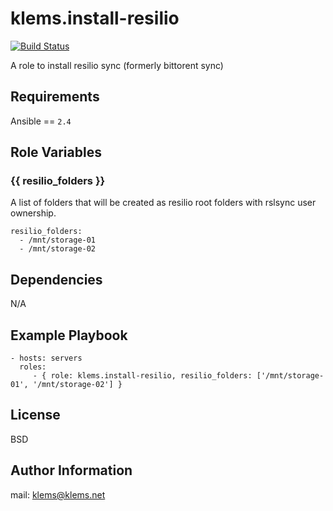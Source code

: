 klems.install-resilio
=========
[![Build Status](https://travis-ci.org/klems/ansible-role-install-resilio.svg?branch=master)](https://travis-ci.org/klems/ansible-role-install-resilio)

A role to install resilio sync (formerly bittorent sync)

Requirements
------------
Ansible == `2.4`

Role Variables
--------------
### {{ resilio_folders }}
A list of folders that will be created as resilio root folders with rslsync user ownership.

```
resilio_folders:
  - /mnt/storage-01
  - /mnt/storage-02
```

Dependencies
------------
N/A

Example Playbook
----------------
```
- hosts: servers
  roles:
     - { role: klems.install-resilio, resilio_folders: ['/mnt/storage-01', '/mnt/storage-02'] }
```

License
-------
BSD

Author Information
------------------
mail: klems@klems.net
